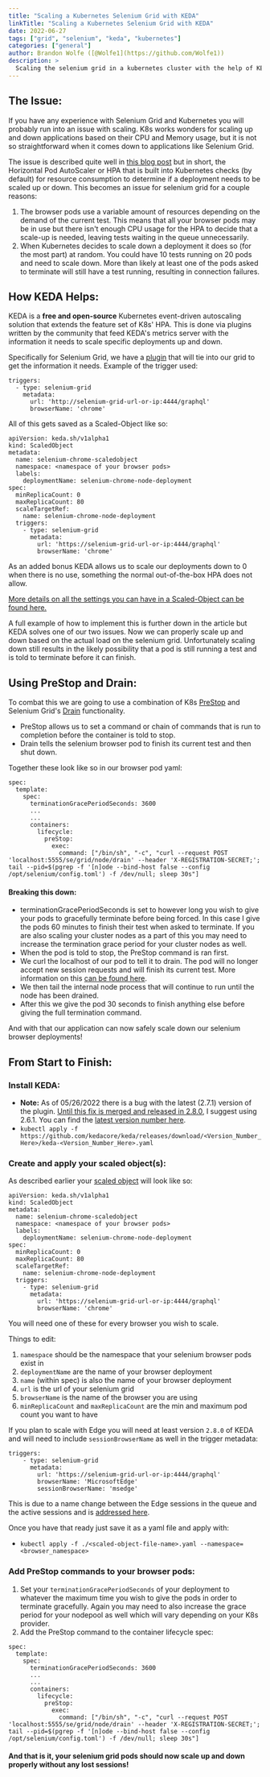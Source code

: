 ```yaml
---
title: "Scaling a Kubernetes Selenium Grid with KEDA"
linkTitle: "Scaling a Kubernetes Selenium Grid with KEDA"
date: 2022-06-27
tags: ["grid", "selenium", "keda", "kubernetes"]
categories: ["general"]
author: Brandon Wolfe ([@Wolfe1](https://github.com/Wolfe1))
description: >
  Scaling the selenium grid in a kubernetes cluster with the help of KEDA
---
```


## The Issue:

If you have any experience with Selenium Grid and Kubernetes you will probably run into an issue with scaling. K8s works wonders for scaling up and down applications based on their CPU and Memory usage, but it is not so straightforward when it comes down to applications like Selenium Grid.

The issue is described quite well in [this blog post](https://sahajamit.medium.com/spinning-up-your-own-auto-scalable-selenium-grid-in-kubernetes-part-2-15b11f228ed8) but in short, the Horizontal Pod AutoScaler or HPA that is built into Kubernetes checks (by default) for resource consumption to determine if a deployment needs to be scaled up or down. This becomes an issue for selenium grid for a couple reasons:

1. The browser pods use a variable amount of resources depending on the demand of the current test. This means that all your browser pods may be in use but there isn't enough CPU usage for the HPA to decide that a scale-up is needed, leaving tests waiting in the queue unnecessarily.
2. When Kubernetes decides to scale down a deployment it does so (for the most part) at random. You could have 10 tests running on 20 pods and need to scale down. More than likely at least one of the pods asked to terminate will still have a test running, resulting in connection failures.

## How KEDA Helps:

KEDA is a **free and open-source** Kubernetes event-driven autoscaling solution that extends the feature set of K8s' HPA. This is done via plugins written by the community that feed KEDA's metrics server with the information it needs to scale specific deployments up and down.

Specifically for Selenium Grid, we have a [plugin](https://keda.sh/docs/2.7/scalers/selenium-grid-scaler/) that will tie into our grid to get the information it needs. Example of the trigger used:

```
triggers:
  - type: selenium-grid
    metadata:
      url: 'http://selenium-grid-url-or-ip:4444/graphql'
      browserName: 'chrome'
```
All of this gets saved as a Scaled-Object like so:
```
apiVersion: keda.sh/v1alpha1
kind: ScaledObject
metadata:
  name: selenium-chrome-scaledobject
  namespace: <namespace of your browser pods>
  labels:
    deploymentName: selenium-chrome-node-deployment
spec:
  minReplicaCount: 0
  maxReplicaCount: 80
  scaleTargetRef:
    name: selenium-chrome-node-deployment
  triggers:
    - type: selenium-grid
      metadata:
        url: 'https://selenium-grid-url-or-ip:4444/graphql'
        browserName: 'chrome'
```
As an added bonus KEDA allows us to scale our deployments down to 0 when there is no use, something the normal out-of-the-box HPA does not allow.

[More details on all the settings you can have in a Scaled-Object can be found here.](https://keda.sh/docs/2.7/concepts/scaling-deployments/)

A full example of how to implement this is further down in the article but KEDA solves one of our two issues. Now we can properly scale up and down based on the actual load on the selenium grid. Unfortunately scaling down still results in the likely possibility that a pod is still running a test and is told to terminate before it can finish.

## Using PreStop and Drain:

To combat this we are going to use a combination of K8s [PreStop](https://kubernetes.io/docs/concepts/containers/container-lifecycle-hooks/#container-hooks) and Selenium Grid's [Drain](https://www.selenium.dev/documentation/grid/advanced_features/endpoints/#drain-node) functionality.

- PreStop allows us to set a command or chain of commands that is run to completion before the container is told to stop.
- Drain tells the selenium browser pod to finish its current test and then shut down.

Together these look like so in our browser pod yaml:
```
spec:
  template:
    spec:
      terminationGracePeriodSeconds: 3600
      ...
      ...
      containers:
        lifecycle:
          preStop:
            exec:
              command: ["/bin/sh", "-c", "curl --request POST 'localhost:5555/se/grid/node/drain' --header 'X-REGISTRATION-SECRET;'; tail --pid=$(pgrep -f '[n]ode --bind-host false --config /opt/selenium/config.toml') -f /dev/null; sleep 30s"]
```
#### Breaking this down:

- terminationGracePeriodSeconds is set to however long you wish to give your pods to gracefully terminate before being forced. In this case I give the pods 60 minutes to finish their test when asked to terminate. If you are also scaling your cluster nodes as a part of this you may need to increase the termination grace period for your cluster nodes as well.
- When the pod is told to stop, the PreStop command is ran first.
- We curl the localhost of our pod to tell it to drain. The pod will no longer accept new session requests and will finish its current test. More information on this [can be found here](https://www.selenium.dev/documentation/grid/advanced_features/endpoints/#drain).
- We then tail the internal node process that will continue to run until the node has been drained.
- After this we give the pod 30 seconds to finish anything else before giving the full termination command.

And with that our application can now safely scale down our selenium browser deployments!

## From Start to Finish:

### Install KEDA:

- **Note:** As of 05/26/2022 there is a bug with the latest (2.7.1) version of the plugin. [Until this fix is merged and released in 2.8.0](https://github.com/kedacore/keda/pull/3062), I suggest using 2.6.1. You can find the [latest version number here](https://keda.sh/docs/2.7/scalers/selenium-grid-scaler/).
- ```kubectl apply -f https://github.com/kedacore/keda/releases/download/<Version_Number_Here>/keda-<Version_Number_Here>.yaml```

### Create and apply your scaled object(s):

As described earlier your [scaled object](https://keda.sh/docs/2.7/scalers/selenium-grid-scaler/) will look like so:
```
apiVersion: keda.sh/v1alpha1
kind: ScaledObject
metadata:
  name: selenium-chrome-scaledobject
  namespace: <namespace of your browser pods>
  labels:
    deploymentName: selenium-chrome-node-deployment
spec:
  minReplicaCount: 0
  maxReplicaCount: 80
  scaleTargetRef:
    name: selenium-chrome-node-deployment
  triggers:
    - type: selenium-grid
      metadata:
        url: 'https://selenium-grid-url-or-ip:4444/graphql'
        browserName: 'chrome'
```
You will need one of these for every browser you wish to scale.

Things to edit:

1. `namespace` should be the namespace that your selenium browser pods exist in
2. `deploymentName` are the name of your browser deployment
3. `name` (within spec) is also the name of your browser deployment
4. `url` is the url of your selenium grid
5. `browserName` is the name of the browser you are using
6. `minReplicaCount` and `maxReplicaCount` are the min and maximum pod count you want to have

If you plan to scale with Edge you will need at least version `2.8.0` of KEDA and will need to include `sessionBrowserName` as well in the trigger metadata:

```
triggers:
    - type: selenium-grid
      metadata:
        url: 'https://selenium-grid-url-or-ip:4444/graphql'
        browserName: 'MicrosoftEdge'
        sessionBrowserName: 'msedge'
```

This is due to a name change between the Edge sessions in the queue and the active sessions and is [addressed here](https://github.com/kedacore/keda/pull/3062).

Once you have that ready just save it as a yaml file and apply with:
- `kubectl apply -f ./<scaled-object-file-name>.yaml --namespace=<browser_namespace>`

### Add PreStop commands to your browser pods:

1. Set your `terminationGracePeriodSeconds` of your deployment to whatever the maximum time you wish to give the pods in order to terminate gracefully. Again you may need to also increase the grace period for your nodepool as well which will vary depending on your K8s provider.
2. Add the PreStop command to the container lifecycle spec:

```
spec:
  template:
    spec:
      terminationGracePeriodSeconds: 3600
      ...
      ...
      containers:
        lifecycle:
          preStop:
            exec:
              command: ["/bin/sh", "-c", "curl --request POST 'localhost:5555/se/grid/node/drain' --header 'X-REGISTRATION-SECRET;'; tail --pid=$(pgrep -f '[n]ode --bind-host false --config /opt/selenium/config.toml') -f /dev/null; sleep 30s"]
```

#### And that is it, your selenium grid pods should now scale up and down properly without any lost sessions!